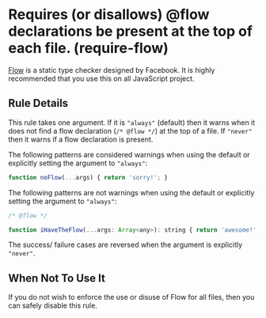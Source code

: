 # Requires (or disallows) @flow declarations be present at the top of each file. (require-flow)

[Flow](http://flowtype.org/) is a static type checker designed by Facebook. It is highly recommended that you use this on all JavaScript project.

## Rule Details

This rule takes one argument. If it is `"always"` (default) then it warns when it does not find a flow declaration (`/* @flow */`) at the top of a file. If `"never"` then it warns if a flow declaration is present.

The following patterns are considered warnings when using the default or explicitly setting the argument to `"always"`:

```javascript
function noFlow(...args) { return 'sorry!'; }
```

The following patterns are not warnings when using the default or explicitly setting the argument to `"always"`:

```javascript
/* @flow */

function iHaveTheFlow(...args: Array<any>): string { return 'awesome!'; }
```

The success/ failure cases are reversed when the argument is explicitly `"never"`.

## When Not To Use It

If you do not wish to enforce the use or disuse of Flow for all files, then you can safely disable this rule.
